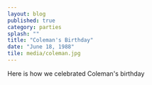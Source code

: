 ```yaml
---
layout: blog
published: true
category: parties
splash: ""
title: "Coleman's Birthday"
date: "June 18, 1988"
tile: media/coleman.jpg
---
```




Here is how we celebrated Coleman's birthday
